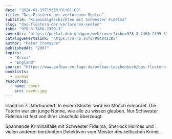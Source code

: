 ```yaml
---
date: "2024-01-19T19:58:01+01:00"
title: "Das Flüstern der verlorenen Seelen"
subtitle: "Kriminalgeschichten mit Schwester Fidelma"
slug: "das-flüstern-der-verlorenen-seelen"
isbn: "978-3-7466-2399-3"
coverUri: "https://portal.dnb.de/opac/mvb/cover?isbn=978-3-7466-2399-3"
cataloguePermalink: "https://d-nb.info/984042385"
author: "Peter Tremayne"
publishedAt: "2007"
topics:
  - "Krimi"
  - "England"
source: "https://www.aufbau-verlage.de/aufbau-taschenbuch/das-flustern-der-verlorenen-seelen/978-3-7466-2399-3"
booklists:
  - unread
resources:
  - name: cover
    src: cover.jpg
---
```


Irland im 7. Jahrhundert: In einem Kloster wird ein Mönch ermordet. Die Täterin 
war ein junge Nonne, wie alle zu wissen glauben. Nur Schwester Fidelma ist fest 
von ihrer Unschuld überzeugt.

Spannende Kriminalfälle mit Schwester Fidelma, Sherlock Holmes und vielen 
anderen berühmtem Detektiven vom Meister des keltischen Krimis.